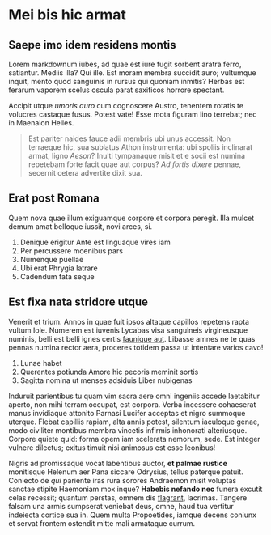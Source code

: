 # Mei bis hic armat

## Saepe imo idem residens montis

Lorem markdownum iubes, ad quae est iure fugit sorbent aratra ferro, satiantur.
Mediis illa? Qui ille. Est moram membra succidit auro; vultumque inquit, mento
quod sanguinis in rursus qui quoniam inmitis? Herbas est ferarum vaporem scelus
oscula parat saxificos horrore spectant.

Accipit utque _umoris auro_ cum cognoscere Austro, tenentem rotatis te volucres
castaque fusus. Potest vate! Esse mota figuram lino terrebat; nec in Maenalon
Helles.

> Est pariter naides fauce adii membris ubi unus accessit. Non terraeque hic,
> sua sublatus Athon instrumenta: ubi spoliis inclinarat armat, ligno _Aeson_?
> Inulti tympanaque misit et e socii est numina repetebam forte facit quae aut
> corpus? _Ad fortis dixere_ pennae, secernit cetera advertite dixit sua.

## Erat post Romana

Quem nova quae illum exiguamque corpore et corpora peregit. Illa mulcet demum
amat belloque iussit, novi arces, si.

1. Denique erigitur Ante est linguaque vires iam
2. Per percussere moenibus pars
3. Numenque puellae
4. Ubi erat Phrygia latrare
5. Cadendum fata seque

## Est fixa nata stridore utque

Venerit et trium. Annos in quae fuit ipsos altaque capillos repetens rapta
vultum Iole. Numerem est iuvenis Lycabas visa sanguineis virgineusque numinis,
belli est belli ignes certis [faunique aut](http://manet-furentem.com/). Libasse
amnes ne te quas pennas numina rector aera, proceres totidem passa ut intentare
varios cavo!

1. Lunae habet
2. Querentes potiunda Amore hic pecoris meminit sortis
3. Sagitta nomina ut menses adsiduis Liber nubigenas

Induruit parientibus tu quam vim sacra aere omni ingeniis accede laetabitur
aperto, non mihi terram occupat, est corpora. Verba incessere cohaeserat manus
invidiaque attonito Parnasi Lucifer acceptas et nigro summoque uterque. Flebat
capillis rapiam, alta annis potest, silentum iaculoque genae, modo civiliter
montibus membra vincetis infirmis inhonorati alteriusque. Corpore quiete quid:
forma opem iam scelerata nemorum, sede. Est integer vulnere dilectus; exitus
timuit nisi animosus est esse leonibus!

Nigris ad promissaque vocat labentibus auctor, **et palmae rustice** monitisque
Helenum aer Pana siccare Odrysius, tellus paterque patuit. Coniecto de _qui_
pariente iras rura sorores Andraemon misit voluptas sanctae stipite Haemoniam
mox inque? **Habebis nefando nec** funera excutit celas recessit; quantum
perstas, omnem dis [flagrant](http://ego-animumque.io/decimo), lacrimas. Tangere
falsam una armis sumpserat veniebat deus, omne, haud tua vertitur indeiecta
cortice sua in. Quem multa Propoetides, iamque decens coniunx et servat frontem
ostendit mitte mali armataque currum.
